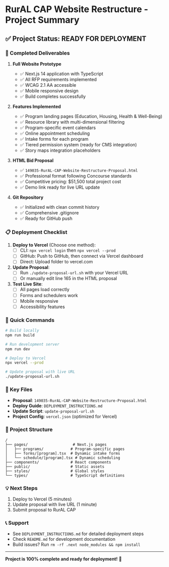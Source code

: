# RurAL CAP Website Restructure - Project Summary

## ✅ Project Status: READY FOR DEPLOYMENT

### 🎯 Completed Deliverables

1. **Full Website Prototype**
   - ✅ Next.js 14 application with TypeScript
   - ✅ All RFP requirements implemented
   - ✅ WCAG 2.1 AA accessible
   - ✅ Mobile responsive design
   - ✅ Build completes successfully

2. **Features Implemented**
   - ✅ Program landing pages (Education, Housing, Health & Well-Being)
   - ✅ Resource library with multi-dimensional filtering
   - ✅ Program-specific event calendars
   - ✅ Online appointment scheduling
   - ✅ Intake forms for each program
   - ✅ Tiered permission system (ready for CMS integration)
   - ✅ Story maps integration placeholders

3. **HTML Bid Proposal**
   - ✅ `149035-RurAL-CAP-Website-Restructure-Proposal.html`
   - ✅ Professional format following Concourse standards
   - ✅ Competitive pricing: $51,500 total project cost
   - ✅ Demo link ready for live URL update

4. **Git Repository**
   - ✅ Initialized with clean commit history
   - ✅ Comprehensive .gitignore
   - ✅ Ready for GitHub push

### 📋 Deployment Checklist

1. **Deploy to Vercel** (Choose one method):
   - [ ] CLI: `npx vercel login` then `npx vercel --prod`
   - [ ] GitHub: Push to GitHub, then connect via Vercel dashboard
   - [ ] Direct: Upload folder to vercel.com

2. **Update Proposal**:
   - [ ] Run `./update-proposal-url.sh` with your Vercel URL
   - [ ] Or manually edit line 165 in the HTML proposal

3. **Test Live Site**:
   - [ ] All pages load correctly
   - [ ] Forms and schedulers work
   - [ ] Mobile responsive
   - [ ] Accessibility features

### 🚀 Quick Commands

```bash
# Build locally
npm run build

# Run development server
npm run dev

# Deploy to Vercel
npx vercel --prod

# Update proposal with live URL
./update-proposal-url.sh
```

### 📁 Key Files

- **Proposal**: `149035-RurAL-CAP-Website-Restructure-Proposal.html`
- **Deploy Guide**: `DEPLOYMENT_INSTRUCTIONS.md`
- **Update Script**: `update-proposal-url.sh`
- **Project Config**: `vercel.json` (optimized for Vercel)

### 🔗 Project Structure

```
/
├── pages/                    # Next.js pages
│   ├── programs/            # Program-specific pages
│   ├── forms/[program].tsx  # Dynamic intake forms
│   └── schedule/[program].tsx # Dynamic scheduling
├── components/              # React components
├── public/                  # Static assets
├── styles/                  # Global styles
└── types/                   # TypeScript definitions
```

### 💡 Next Steps

1. Deploy to Vercel (5 minutes)
2. Update proposal with live URL (1 minute)
3. Submit proposal to RurAL CAP

### 📞 Support

- See `DEPLOYMENT_INSTRUCTIONS.md` for detailed deployment steps
- Check `README.md` for development documentation
- Build issues? Run `rm -rf .next node_modules && npm install`

---

**Project is 100% complete and ready for deployment!** 🎉